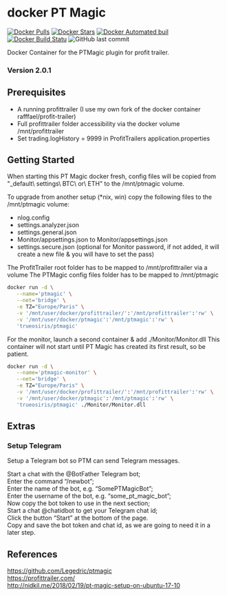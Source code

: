 # docker PT Magic
[![Docker Pulls](https://img.shields.io/docker/pulls/trueosiris/ptmagic.svg)](https://hub.docker.com/r/trueosiris/ptmagic/) [![Docker Stars](https://img.shields.io/docker/stars/trueosiris/ptmagic.svg)](https://hub.docker.com/r/trueosiris/ptmagic/) [![Docker Automated buil](https://img.shields.io/docker/automated/trueosiris/ptmagic.svg)](https://hub.docker.com/r/trueosiris/ptmagic/) [![Docker Build Statu](https://img.shields.io/docker/build/trueosiris/ptmagic.svg)](https://hub.docker.com/r/trueosiris/ptmagic/) ![GitHub last commit](https://img.shields.io/github/last-commit/trueosiris/docker-ptmagic.svg)

Docker Container for the PTMagic plugin for profit trailer. 
### Version 2.0.1

## Prerequisites
- A running profittrailer (I use my own fork of the docker container rafffael/profit-trailer) 
- Full profittrailer folder accessibility via the docker volume /mnt/profittrailer
- Set trading.logHistory = 9999 in ProfitTrailers application.properties

## Getting Started

When starting this PT Magic docker fresh, config files will be copied from "\_default\ settings\ BTC\ or\ ETH" to the /mnt/ptmagic volume.

To upgrade from another setup (\*nix, win) copy the following files to the /mnt/ptmagic volume:
- nlog.config
- settings.analyzer.json
- settings.general.json
- Monitor/appsettings.json to Monitor/appsettings.json
- settings.secure.json (optional for Monitor password, if not added, it will create a new file & you will have to set the pass) 

The ProfitTrailer root folder has to be mapped to /mnt/profittrailer via a volume
The PTMagic config files folder has to be mapped to /mnt/ptmagic

```bash
docker run -d \
   --name='ptmagic' \
   --net='bridge' \
   -e TZ="Europe/Paris" \
   -v '/mnt/user/docker/profittrailer/':'/mnt/profittrailer':'rw' \
   -v '/mnt/user/docker/ptmagic':'/mnt/ptmagic':'rw' \
   'trueosiris/ptmagic'
```

For the monitor, launch a second container & add ./Monitor/Monitor.dll
This container will not start until PT Magic has created its first result, so be patient.

```bash
docker run -d \
   --name='ptmagic-monitor' \
   --net='bridge' \
   -e TZ="Europe/Paris" \
   -v '/mnt/user/docker/profittrailer/':'/mnt/profittrailer':'rw' \
   -v '/mnt/user/docker/ptmagic':'/mnt/ptmagic':'rw' \
   'trueosiris/ptmagic' ./Monitor/Monitor.dll
```

## Extras
### Setup Telegram
Setup a Telegram bot so PTM can send Telegram messages. 

Start a chat with the @BotFather Telegram bot; \
Enter the command “/newbot”; \
Enter the name of the bot, e.g. “SomePTMagicBot”; \
Enter the username of the bot, e.g. “some_pt_magic_bot”; \
Now copy the bot token to use in the next section; \
Start a chat @chatidbot to get your Telegram chat id; \
Click the button “Start” at the bottom of the page. \
Copy and save the bot token and chat id, as we are going to need it in a later step.

## References
https://github.com/Legedric/ptmagic \
https://profittrailer.com/ \
http://nidkil.me/2018/02/19/pt-magic-setup-on-ubuntu-17-10
